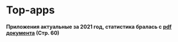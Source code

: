 # Top-apps

#### Приложения актуальные за 2021 год, статистика бралась с [pdf документа](https://go.sensortower.com/rs/351-RWH-315/images/Sensor-Tower-Q1-2021-Data-Digest.pdf) (Стр. 60)
